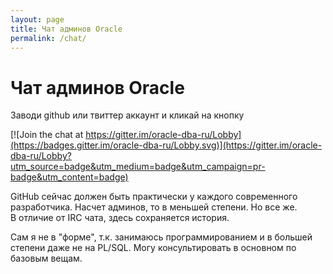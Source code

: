 ```yaml
---
layout: page
title: Чат админов Oracle
permalink: /chat/
---
```



# Чат админов Oracle

Заводи github или твиттер аккаунт и кликай на кнопку

[![Join the chat at https://gitter.im/oracle-dba-ru/Lobby](https://badges.gitter.im/oracle-dba-ru/Lobby.svg)](https://gitter.im/oracle-dba-ru/Lobby?utm_source=badge&utm_medium=badge&utm_campaign=pr-badge&utm_content=badge)


GitHub сейчас должен быть практически у каждого современного разработчика. Насчет админов, то в меньшей степени. Но все же.  
В отличие от IRC чата, здесь сохраняется история.

Сам я не в "форме", т.к. занимаюсь программированием и в большей степени даже не на PL/SQL. Могу консультировать в основном по базовым вещам.
